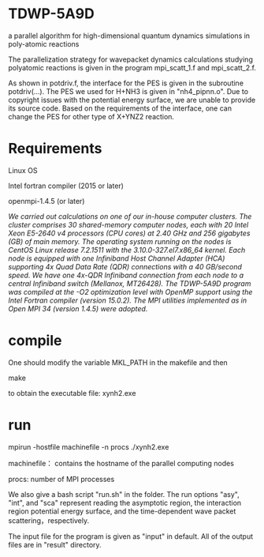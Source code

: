 # TDWP-5A9D
a parallel algorithm for high-dimensional quantum dynamics  simulations in poly-atomic reactions

The parallelization strategy for wavepacket dynamics calculations studying polyatomic reactions is given in the program mpi_scatt_1.f and mpi_scatt_2.f.

As shown in potdriv.f, the interface for the PES is given in the subroutine potdriv(...). 
The PES we used for H+NH3 is given in "nh4_pipnn.o". 
Due to copyright issues with the potential energy surface, we are unable to provide its source code.
Based on the requirements of the interface, one can change the PES for other type of X+YNZ2 reaction.

# Requirements
Linux OS

Intel fortran compiler (2015 or later)

openmpi-1.4.5 (or later)

*We carried out calculations on one of our in-house computer clusters. The cluster comprises 30 shared-memory computer nodes, each with 20 Intel Xeon E5-2640 v4 processors (CPU cores) at 2.40 GHz and 256 gigabytes (GB) of main memory. The operating system running on the nodes is CentOS Linux release 7.2.1511 with the 3.10.0-327.el7.x86_64 kernel. Each node is equipped with one Infiniband Host Channel Adapter (HCA) supporting 4x Quad Data Rate (QDR) connections with a 40 GB/second speed. We have one 4x-QDR Infiniband connection from each node to a central Infiniband switch (Mellanox, MT26428). The TDWP-5A9D program was compiled at the -O2 optimization level with OpenMP support using the Intel Fortran compiler (version 15.0.2). The MPI utilities implemented as in Open MPI 34 (version 1.4.5) were adopted.*


# compile
One should modify the variable MKL_PATH in the makefile and then

make

to obtain the executable file: xynh2.exe

# run

mpirun -hostfile machinefile -n  procs  ./xynh2.exe

machinefile： contains the hostname of the parallel computing nodes

procs: number of MPI processes

We also give a bash script "run.sh" in the folder. The run options "asy", "int", and "sca" represent reading the asymptotic region, the interaction region potential energy surface, and the time-dependent wave packet scattering，respectively.

The input file for the program is given as "input" in default.
All of the output files are in "result" directory.
